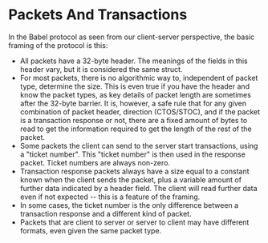 # Packets And Transactions

In the Babel protocol as seen from our client-server perspective, the basic framing of the protocol is this:

* All packets have a 32-byte header. The meanings of the fields in this header vary, but it is considered the same struct.
* For most packets, there is no algorithmic way to, independent of packet type, determine the size. This is even true if you have the header and know the packet types, as key details of packet length are sometimes after the 32-byte barrier. It is, however, a safe rule that for any given combination of packet header, direction (CTOS/STOC), and if the packet is a transaction response or not, there are a fixed amount of bytes to read to get the information required to get the length of the rest of the packet. 
* Some packets the client can send to the server start transactions, using a "ticket number". This "ticket number" is then used in the response packet. Ticket numbers are always non-zero.
* Transaction response packets always have a size equal to a constant known when the client sends the packet, plus a variable amount of further data indicated by a header field. The client will read further data even if not expected -- this is a feature of the framing.
* In some cases, the ticket number is the only difference between a transaction response and a different kind of packet.
* Packets that are client to server or server to client may have different formats, even given the same packet type.

